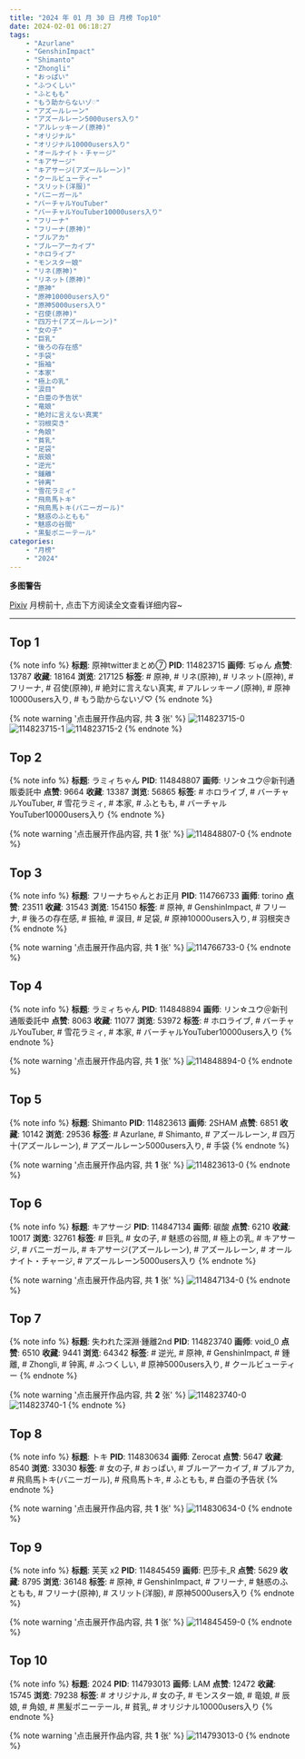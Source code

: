 ```yaml
---
title: "2024 年 01 月 30 日 月榜 Top10"
date: 2024-02-01 06:18:27
tags:
    - "Azurlane"
    - "GenshinImpact"
    - "Shimanto"
    - "Zhongli"
    - "おっぱい"
    - "ふつくしい"
    - "ふともも"
    - "もう助からないゾ♡"
    - "アズールレーン"
    - "アズールレーン5000users入り"
    - "アルレッキーノ(原神)"
    - "オリジナル"
    - "オリジナル10000users入り"
    - "オールナイト・チャージ"
    - "キアサージ"
    - "キアサージ(アズールレーン)"
    - "クールビューティー"
    - "スリット(洋服)"
    - "バニーガール"
    - "バーチャルYouTuber"
    - "バーチャルYouTuber10000users入り"
    - "フリーナ"
    - "フリーナ(原神)"
    - "ブルアカ"
    - "ブルーアーカイブ"
    - "ホロライブ"
    - "モンスター娘"
    - "リネ(原神)"
    - "リネット(原神)"
    - "原神"
    - "原神10000users入り"
    - "原神5000users入り"
    - "召使(原神)"
    - "四万十(アズールレーン)"
    - "女の子"
    - "巨乳"
    - "後ろの存在感"
    - "手袋"
    - "振袖"
    - "本家"
    - "極上の乳"
    - "涙目"
    - "白亜の予告状"
    - "竜娘"
    - "絶対に言えない真実"
    - "羽根突き"
    - "角娘"
    - "貧乳"
    - "足袋"
    - "辰娘"
    - "逆光"
    - "鍾離"
    - "钟离"
    - "雪花ラミィ"
    - "飛鳥馬トキ"
    - "飛鳥馬トキ(バニーガール)"
    - "魅惑のふともも"
    - "魅惑の谷間"
    - "黒髪ポニーテール"
categories:
    - "月榜"
    - "2024"
---
```


<i class="fa fa-triangle-exclamation"></i>**多图警告**<i class="fa fa-triangle-exclamation"></i>

[Pixiv](https://www.pixiv.net/) 月榜前十, 点击下方阅读全文查看详细内容~

<!-- more -->

---

## Top 1

{% note info %}
**标题**: 原神twitterまとめ⑦
**PID**: 114823715 **画师**: ぢゅん
**点赞**: 13787 **收藏**: 18164 **浏览**: 217125
**标签**: # 原神, # リネ(原神), # リネット(原神), # フリーナ, # 召使(原神), # 絶対に言えない真実, # アルレッキーノ(原神), # 原神10000users入り, # もう助からないゾ♡
{% endnote %}

{% note warning '点击展开作品内容, 共 **3** 张' %}
![114823715-0](https://i.pixiv.re/img-original/img/2024/01/03/00/00/33/114823715_p0.jpg)
![114823715-1](https://i.pixiv.re/img-original/img/2024/01/03/00/00/33/114823715_p1.jpg)
![114823715-2](https://i.pixiv.re/img-original/img/2024/01/03/00/00/33/114823715_p2.jpg)
{% endnote %}

## Top 2

{% note info %}
**标题**: ラミィちゃん
**PID**: 114848807 **画师**: リン☆ユウ＠新刊通販委託中
**点赞**: 9664 **收藏**: 13387 **浏览**: 56865
**标签**: # ホロライブ, # バーチャルYouTuber, # 雪花ラミィ, # 本家, # ふともも, # バーチャルYouTuber10000users入り
{% endnote %}

{% note warning '点击展开作品内容, 共 **1** 张' %}
![114848807-0](https://i.pixiv.re/img-original/img/2024/01/03/20/37/07/114848807_p0.png)
{% endnote %}

## Top 3

{% note info %}
**标题**: フリーナちゃんとお正月
**PID**: 114766733 **画师**: torino
**点赞**: 23511 **收藏**: 31543 **浏览**: 154150
**标签**: # 原神, # GenshinImpact, # フリーナ, # 後ろの存在感, # 振袖, # 涙目, # 足袋, # 原神10000users入り, # 羽根突き
{% endnote %}

{% note warning '点击展开作品内容, 共 **1** 张' %}
![114766733-0](https://i.pixiv.re/img-original/img/2024/01/01/09/07/48/114766733_p0.jpg)
{% endnote %}

## Top 4

{% note info %}
**标题**: ラミィちゃん
**PID**: 114848894 **画师**: リン☆ユウ＠新刊通販委託中
**点赞**: 8063 **收藏**: 11077 **浏览**: 53972
**标签**: # ホロライブ, # バーチャルYouTuber, # 雪花ラミィ, # 本家, # バーチャルYouTuber10000users入り
{% endnote %}

{% note warning '点击展开作品内容, 共 **1** 张' %}
![114848894-0](https://i.pixiv.re/img-original/img/2024/01/03/20/40/13/114848894_p0.png)
{% endnote %}

## Top 5

{% note info %}
**标题**: Shimanto
**PID**: 114823613 **画师**: 2SHAM
**点赞**: 6851 **收藏**: 10142 **浏览**: 29536
**标签**: # Azurlane, # Shimanto, # アズールレーン, # 四万十(アズールレーン), # アズールレーン5000users入り, # 手袋
{% endnote %}

{% note warning '点击展开作品内容, 共 **1** 张' %}
![114823613-0](https://i.pixiv.re/img-original/img/2024/01/03/00/00/11/114823613_p0.jpg)
{% endnote %}

## Top 6

{% note info %}
**标题**: キアサージ
**PID**: 114847134 **画师**: 碳酸
**点赞**: 6210 **收藏**: 10017 **浏览**: 32761
**标签**: # 巨乳, # 女の子, # 魅惑の谷間, # 極上の乳, # キアサージ, # バニーガール, # キアサージ(アズールレーン), # アズールレーン, # オールナイト・チャージ, # アズールレーン5000users入り
{% endnote %}

{% note warning '点击展开作品内容, 共 **1** 张' %}
![114847134-0](https://i.pixiv.re/img-original/img/2024/01/03/19/45/30/114847134_p0.jpg)
{% endnote %}

## Top 7

{% note info %}
**标题**: 失われた深淵·鍾離2nd
**PID**: 114823740 **画师**: void_0
**点赞**: 6510 **收藏**: 9441 **浏览**: 64342
**标签**: # 逆光, # 原神, # GenshinImpact, # 鍾離, # Zhongli, # 钟离, # ふつくしい, # 原神5000users入り, # クールビューティー
{% endnote %}

{% note warning '点击展开作品内容, 共 **2** 张' %}
![114823740-0](https://i.pixiv.re/img-original/img/2024/01/03/00/00/43/114823740_p0.jpg)
![114823740-1](https://i.pixiv.re/img-original/img/2024/01/03/00/00/43/114823740_p1.jpg)
{% endnote %}

## Top 8

{% note info %}
**标题**: トキ
**PID**: 114830634 **画师**: Zerocat
**点赞**: 5647 **收藏**: 8540 **浏览**: 33030
**标签**: # 女の子, # おっぱい, # ブルーアーカイブ, # ブルアカ, # 飛鳥馬トキ(バニーガール), # 飛鳥馬トキ, # ふともも, # 白亜の予告状
{% endnote %}

{% note warning '点击展开作品内容, 共 **1** 张' %}
![114830634-0](https://i.pixiv.re/img-original/img/2024/01/03/06/18/10/114830634_p0.png)
{% endnote %}

## Top 9

{% note info %}
**标题**: 芙芙 x2
**PID**: 114845459 **画师**: 巴莎卡_R
**点赞**: 5629 **收藏**: 8795 **浏览**: 36148
**标签**: # 原神, # GenshinImpact, # フリーナ, # 魅惑のふともも, # フリーナ(原神), # スリット(洋服), # 原神5000users入り
{% endnote %}

{% note warning '点击展开作品内容, 共 **1** 张' %}
![114845459-0](https://i.pixiv.re/img-original/img/2024/01/03/18/47/10/114845459_p0.jpg)
{% endnote %}

## Top 10

{% note info %}
**标题**: 2024
**PID**: 114793013 **画师**: LAM
**点赞**: 12472 **收藏**: 15745 **浏览**: 79238
**标签**: # オリジナル, # 女の子, # モンスター娘, # 竜娘, # 辰娘, # 角娘, # 黒髪ポニーテール, # 貧乳, # オリジナル10000users入り
{% endnote %}

{% note warning '点击展开作品内容, 共 **1** 张' %}
![114793013-0](https://i.pixiv.re/img-original/img/2024/01/02/00/00/12/114793013_p0.png)
{% endnote %}
